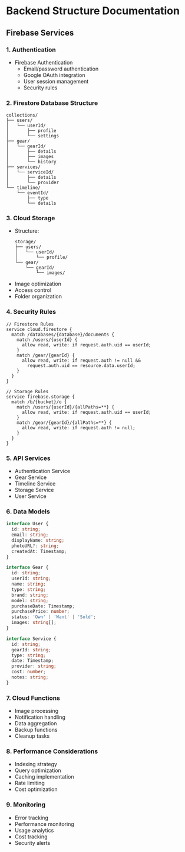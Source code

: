 # Backend Structure Documentation

## Firebase Services

### 1. Authentication
- Firebase Authentication
  - Email/password authentication
  - Google OAuth integration
  - User session management
  - Security rules

### 2. Firestore Database Structure
```
collections/
├── users/
│   └── userId/
│       ├── profile
│       └── settings
├── gear/
│   └── gearId/
│       ├── details
│       ├── images
│       └── history
├── services/
│   └── serviceId/
│       ├── details
│       └── provider
└── timeline/
    └── eventId/
        ├── type
        └── details
```

### 3. Cloud Storage
- Structure:
  ```
  storage/
  ├── users/
  │   └── userId/
  │       └── profile/
  └── gear/
      └── gearId/
          └── images/
  ```
- Image optimization
- Access control
- Folder organization

### 4. Security Rules
```
// Firestore Rules
service cloud.firestore {
  match /databases/{database}/documents {
    match /users/{userId} {
      allow read, write: if request.auth.uid == userId;
    }
    match /gear/{gearId} {
      allow read, write: if request.auth != null && 
        request.auth.uid == resource.data.userId;
    }
  }
}

// Storage Rules
service firebase.storage {
  match /b/{bucket}/o {
    match /users/{userId}/{allPaths=**} {
      allow read, write: if request.auth.uid == userId;
    }
    match /gear/{gearId}/{allPaths=**} {
      allow read, write: if request.auth != null;
    }
  }
}
```

### 5. API Services
- Authentication Service
- Gear Service
- Timeline Service
- Storage Service
- User Service

### 6. Data Models
```typescript
interface User {
  id: string;
  email: string;
  displayName: string;
  photoURL?: string;
  createdAt: Timestamp;
}

interface Gear {
  id: string;
  userId: string;
  name: string;
  type: string;
  brand: string;
  model: string;
  purchaseDate: Timestamp;
  purchasePrice: number;
  status: 'Own' | 'Want' | 'Sold';
  images: string[];
}

interface Service {
  id: string;
  gearId: string;
  type: string;
  date: Timestamp;
  provider: string;
  cost: number;
  notes: string;
}
```

### 7. Cloud Functions
- Image processing
- Notification handling
- Data aggregation
- Backup functions
- Cleanup tasks

### 8. Performance Considerations
- Indexing strategy
- Query optimization
- Caching implementation
- Rate limiting
- Cost optimization

### 9. Monitoring
- Error tracking
- Performance monitoring
- Usage analytics
- Cost tracking
- Security alerts 